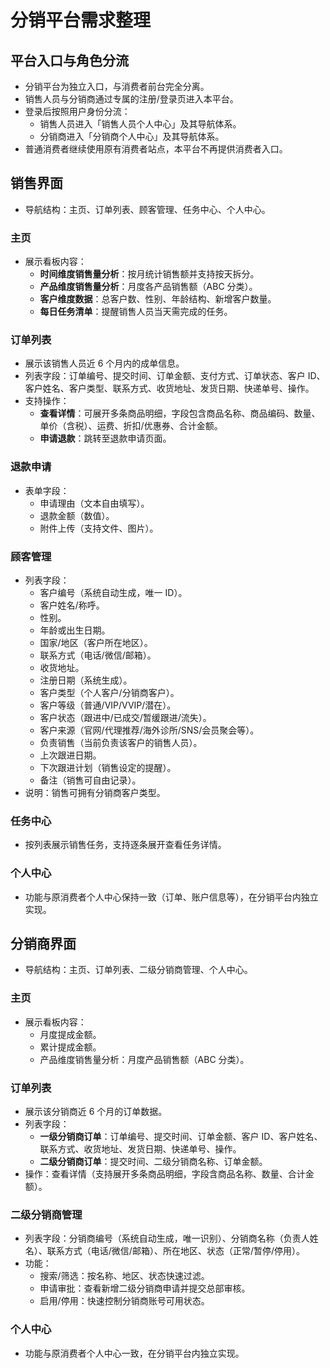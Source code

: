 # 分销平台需求整理

## 平台入口与角色分流

- 分销平台为独立入口，与消费者前台完全分离。
- 销售人员与分销商通过专属的注册/登录页进入本平台。
- 登录后按照用户身份分流：
  - 销售人员进入「销售人员个人中心」及其导航体系。
  - 分销商进入「分销商个人中心」及其导航体系。
- 普通消费者继续使用原有消费者站点，本平台不再提供消费者入口。

## 销售界面

- 导航结构：主页、订单列表、顾客管理、任务中心、个人中心。

### 主页

- 展示看板内容：
  - **时间维度销售量分析**：按月统计销售额并支持按天拆分。
  - **产品维度销售量分析**：月度各产品销售额（ABC 分类）。
  - **客户维度数据**：总客户数、性别、年龄结构、新增客户数量。
  - **每日任务清单**：提醒销售人员当天需完成的任务。

### 订单列表

- 展示该销售人员近 6 个月内的成单信息。
- 列表字段：订单编号、提交时间、订单金额、支付方式、订单状态、客户 ID、客户姓名、客户类型、联系方式、收货地址、发货日期、快递单号、操作。
- 支持操作：
  - **查看详情**：可展开多条商品明细，字段包含商品名称、商品编码、数量、单价（含税）、运费、折扣/优惠券、合计金额。
  - **申请退款**：跳转至退款申请页面。

### 退款申请

- 表单字段：
  - 申请理由（文本自由填写）。
  - 退款金额（数值）。
  - 附件上传（支持文件、图片）。

### 顾客管理

- 列表字段：
  - 客户编号（系统自动生成，唯一 ID）。
  - 客户姓名/称呼。
  - 性别。
  - 年龄或出生日期。
  - 国家/地区（客户所在地区）。
  - 联系方式（电话/微信/邮箱）。
  - 收货地址。
  - 注册日期（系统生成）。
  - 客户类型（个人客户/分销商客户）。
  - 客户等级（普通/VIP/VVIP/潜在）。
  - 客户状态（跟进中/已成交/暂缓跟进/流失）。
  - 客户来源（官网/代理推荐/海外诊所/SNS/会员聚会等）。
  - 负责销售（当前负责该客户的销售人员）。
  - 上次跟进日期。
  - 下次跟进计划（销售设定的提醒）。
  - 备注（销售可自由记录）。
- 说明：销售可拥有分销商客户类型。

### 任务中心

- 按列表展示销售任务，支持逐条展开查看任务详情。

### 个人中心

- 功能与原消费者个人中心保持一致（订单、账户信息等），在分销平台内独立实现。

## 分销商界面

- 导航结构：主页、订单列表、二级分销商管理、个人中心。

### 主页

- 展示看板内容：
  - 月度提成金额。
  - 累计提成金额。
  - 产品维度销售量分析：月度产品销售额（ABC 分类）。

### 订单列表

- 展示该分销商近 6 个月的订单数据。
- 列表字段：
  - **一级分销商订单**：订单编号、提交时间、订单金额、客户 ID、客户姓名、联系方式、收货地址、发货日期、快递单号、操作。
  - **二级分销商订单**：提交时间、二级分销商名称、订单金额。
- 操作：查看详情（支持展开多条商品明细，字段含商品名称、数量、合计金额）。

### 二级分销商管理

- 列表字段：分销商编号（系统自动生成，唯一识别）、分销商名称（负责人姓名）、联系方式（电话/微信/邮箱）、所在地区、状态（正常/暂停/停用）。
- 功能：
  - 搜索/筛选：按名称、地区、状态快速过滤。
  - 申请审批：查看新增二级分销商申请并提交总部审核。
  - 启用/停用：快速控制分销商账号可用状态。

### 个人中心

- 功能与原消费者个人中心一致，在分销平台内独立实现。
